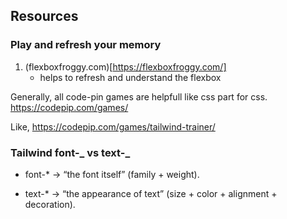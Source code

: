 ## Resources

### Play and refresh your memory

1. (flexboxfroggy.com)[https://flexboxfroggy.com/]
   - helps to refresh and understand the flexbox

Generally, all code-pin games are helpfull
like css part for css.
https://codepip.com/games/

Like, https://codepip.com/games/tailwind-trainer/

### Tailwind font-_ vs text-_

- font-\* → “the font itself” (family + weight).

- text-\* → “the appearance of text” (size + color + alignment + decoration).
